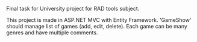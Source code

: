 Final task for University project for RAD tools subject.

This project is made in ASP.NET MVC with Entity Framework. 
'GameShow' should manage list of games (add, edit, delete). Each game can be many genres and have multiple comments. 
